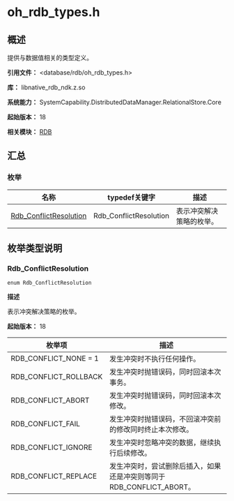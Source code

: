 # oh_rdb_types.h
<!--Kit: ArkData-->
<!--Subsystem: DistributedDataManager-->
<!--Owner: @baijidong-->
<!--Designer: @widecode; @htt1997-->
<!--Tester: @yippo; @logic42-->
<!--Adviser: @ge-yafang-->

## 概述

提供与数据值相关的类型定义。

**引用文件：** <database/rdb/oh_rdb_types.h>

**库：** libnative_rdb_ndk.z.so

**系统能力：** SystemCapability.DistributedDataManager.RelationalStore.Core

**起始版本：** 18

**相关模块：** [RDB](capi-rdb.md)

## 汇总

### 枚举

| 名称                                              | typedef关键字          | 描述                     |
| ------------------------------------------------- | ---------------------- | ------------------------ |
| [Rdb_ConflictResolution](#rdb_conflictresolution) | Rdb_ConflictResolution | 表示冲突解决策略的枚举。 |

## 枚举类型说明

### Rdb_ConflictResolution

```
enum Rdb_ConflictResolution
```

**描述**

表示冲突解决策略的枚举。

**起始版本：** 18

| 枚举项                | 描述                                                         |
| --------------------- | ------------------------------------------------------------ |
| RDB_CONFLICT_NONE = 1 | 发生冲突时不执行任何操作。                                   |
| RDB_CONFLICT_ROLLBACK | 发生冲突时抛错误码，同时回滚本次事务。                       |
| RDB_CONFLICT_ABORT    | 发生冲突时抛错误码，同时回滚本次修改。                       |
| RDB_CONFLICT_FAIL     | 发生冲突时抛错误码，不回滚冲突前的修改同时终止本次修改。     |
| RDB_CONFLICT_IGNORE   | 发生冲突时忽略冲突的数据，继续执行后续修改。                 |
| RDB_CONFLICT_REPLACE  | 发生冲突时，尝试删除后插入，如果还是冲突则等同于RDB_CONFLICT_ABORT。 |